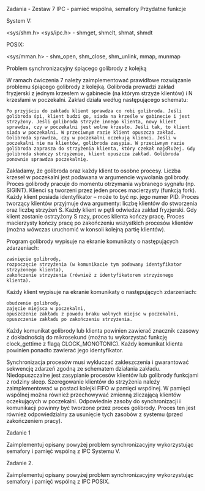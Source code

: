 Zadania - Zestaw 7
IPC - pamieć wspólna, semafory
Przydatne funkcje

System V:

<sys/shm.h> <sys/ipc.h> - shmget, shmclt, shmat, shmdt

POSIX:

<sys/mman.h> - shm_open, shm_close, shm_unlink, mmap, munmap

Problem synchronizacyjny śpiącego golibrody z kolejką

W ramach ćwiczenia 7 należy zaimplementować prawidłowe rozwiązanie problemu śpiącego golibrody z kolejką. Golibroda prowadzi zakład fryzjerski z jednym krzesłem w gabinecie (na którym strzyże klientów) i N krzesłami w poczekalni. Zakład działa według następującego schematu:

    Po przyjściu do zakładu klient sprawdza co robi golibroda. Jeśli golibroda śpi, klient budzi go, siada na krześle w gabinecie i jest strzyżony. Jeśli golibroda strzyże innego klienta, nowy klient sprawdza, czy w poczekalni jest wolne krzesło. Jeśli tak, to klient siada w poczekalni. W przeciwnym razie klient opuszcza zakład.
    Golibroda sprawdza, czy w poczekalni oczekują klienci. Jeśli w poczekalni nie ma klientów, golibroda zasypia. W przeciwnym razie golibroda zaprasza do strzyżenia klienta, który czekał najdłużej. Gdy golibroda skończy strzyżenie, klient opuszcza zakład. Golibroda ponownie sprawdza poczekalnię.

Zakładamy, że golibroda oraz każdy klient to osobne procesy. Liczba krzeseł w poczekalni jest podawana w argumencie wywołania golibrody. Proces golibrody pracuje do momentu otrzymania wybranego sygnału (np. SIGINT).
Klienci są tworzeni przez jeden proces macierzysty (funkcją fork). Każdy klient posiada identyfikator – może to być np. jego numer PID. Proces tworzący klientów przyjmuje dwa argumenty: liczbę klientów do stworzenia oraz liczbę strzyżeń S. Każdy klient w pętli odwiedza zakład fryzjerski. Gdy klient zostanie ostrzyżony S razy, proces klienta kończy pracę. Proces macierzysty kończy pracę po zakończeniu wszystkich procesów klientów (można wówczas uruchomić w konsoli kolejną partię klientów).

Program golibrody wypisuje na ekranie komunikaty o następujących zdarzeniach:

    zaśnięcie golibrody,
    rozpoczęcie strzyżenia (w komunikacie tym podawany identyfikator strzyżonego klienta),
    zakończenie strzyżenia (również z identyfikatorem strzyżonego klienta).

Każdy klient wypisuje na ekranie komunikaty o następujących zdarzeniach:

    obudzenie golibrody,
    zajęcie miejsca w poczekalni,
    opuszczenie zakładu z powodu braku wolnych miejsc w poczekalni,
    opuszczenie zakładu po zakończeniu strzyżenia.

Każdy komunikat golibrody lub klienta powinien zawierać znacznik czasowy z dokładnością do mikrosekund (można tu wykorzystać funkcję clock_gettime z flagą CLOCK_MONOTONIC). Każdy komunikat klienta powinien ponadto zawierać jego identyfikator.

Synchronizacja procesów musi wykluczać zakleszczenia i gwarantować sekwencję zdarzeń zgodną ze schematem działania zakładu. Niedopuszczalne jest zasypianie procesów klientów lub golibrody funkcjami z rodziny sleep. Szeregowanie klientów do strzyżenia należy zaimplementować w postaci kolejki FIFO w pamięci wspólnej. W pamięci wspólnej można również przechowywać zmienną zliczającą klientów oczekujących w poczekalni. Odpowiednie zasoby do synchronizacji i komunikacji powinny być tworzone przez proces golibrody. Proces ten jest również odpowiedzialny za usunięcie tych zasobów z systemu (przed zakończeniem pracy).

Zadanie 1

Zaimplementuj opisany powyżej problem synchronizacyjny wykorzystując semafory i pamięć wspólną z IPC Systemu V.

Zadanie 2.

Zaimplementuj opisany powyżej problem synchronizacyjny wykorzystując semafory i pamięć wspólną z IPC POSIX. 

